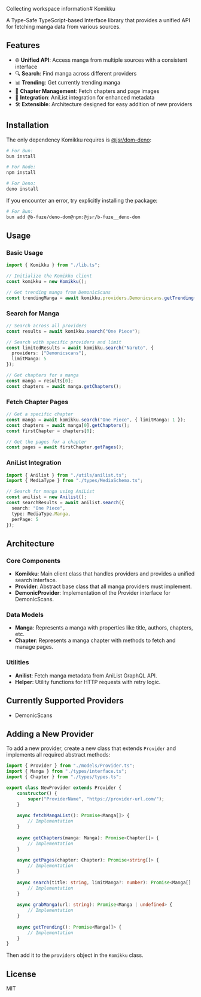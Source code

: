 Collecting workspace information# Komikku

A Type-Safe TypeScript-based Interface library that provides a unified API for fetching manga data from various sources.

## Features

- 🌐 **Unified API**: Access manga from multiple sources with a consistent interface
- 🔍 **Search**: Find manga across different providers
- 📊 **Trending**: Get currently trending manga
- 📖 **Chapter Management**: Fetch chapters and page images
- 📱 **Integration**: AniList integration for enhanced metadata
- 🛠️ **Extensible**: Architecture designed for easy addition of new providers

## Installation

The only dependency Komikku requires is [@jsr/dom-deno](https://jsr.io/@b-fuze/deno-dom):

```bash
# For Bun:
bun install

# For Node:
npm install

# For Deno:
deno install
```

If you encounter an error, try explicitly installing the package:

```bash
# For Bun:
bun add @b-fuze/deno-dom@npm:@jsr/b-fuze__deno-dom
```

## Usage

### Basic Usage

```typescript
import { Komikku } from "./lib.ts";

// Initialize the Komikku client
const komikku = new Komikku();

// Get trending manga from DemonicScans
const trendingManga = await komikku.providers.Demonicscans.getTrending();
```

### Search for Manga

```typescript
// Search across all providers
const results = await komikku.search("One Piece");

// Search with specific providers and limit
const limitedResults = await komikku.search("Naruto", {
  providers: ["Demonicscans"],
  limitManga: 5
});

// Get chapters for a manga
const manga = results[0];
const chapters = await manga.getChapters();
```

### Fetch Chapter Pages

```typescript
// Get a specific chapter
const manga = await komikku.search("One Piece", { limitManga: 1 });
const chapters = await manga[0].getChapters();
const firstChapter = chapters[0];

// Get the pages for a chapter
const pages = await firstChapter.getPages();
```

### AniList Integration

```typescript
import { Anilist } from "./utils/anilist.ts";
import { MediaType } from "./types/MediaSchema.ts";

// Search for manga using AniList
const anilist = new Anilist();
const searchResults = await anilist.search({
  search: "One Piece", 
  type: MediaType.Manga,
  perPage: 5
});
```

## Architecture

### Core Components

- **Komikku**: Main client class that handles providers and provides a unified search interface.
- **Provider**: Abstract base class that all manga providers must implement.
- **DemonicProvider**: Implementation of the Provider interface for DemonicScans.

### Data Models

- **Manga**: Represents a manga with properties like title, authors, chapters, etc.
- **Chapter**: Represents a manga chapter with methods to fetch and manage pages.

### Utilities

- **Anilist**: Fetch manga metadata from AniList GraphQL API.
- **Helper**: Utility functions for HTTP requests with retry logic.

## Currently Supported Providers

- DemonicScans

## Adding a New Provider

To add a new provider, create a new class that extends `Provider` and implements all required abstract methods:

```typescript
import { Provider } from "./models/Provider.ts";
import { Manga } from "./types/interface.ts";
import { Chapter } from "./types/types.ts";

export class NewProvider extends Provider {
    constructor() {
        super("ProviderName", "https://provider-url.com/");
    }
    
    async fetchMangaList(): Promise<Manga[]> {
        // Implementation
    }
    
    async getChapters(manga: Manga): Promise<Chapter[]> {
        // Implementation
    }
    
    async getPages(chapter: Chapter): Promise<string[]> {
        // Implementation
    }
    
    async search(title: string, limitManga?: number): Promise<Manga[] | undefined> {
        // Implementation
    }
    
    async grabManga(url: string): Promise<Manga | undefined> {
        // Implementation
    }
    
    async getTrending(): Promise<Manga[]> {
        // Implementation
    }
}
```

Then add it to the `providers` object in the `Komikku` class.

## License

MIT